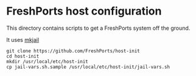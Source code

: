 # FreshPorts host configuration

This directory contains scripts to get a FreshPorts system off the ground.

It uses [mkjail](https://github.com/mkjail/mkjail)

    git clone https://github.com/FreshPorts/host-init
    cd host-init
    mkdir /usr/local/etc/host-init
    cp jail-vars.sh.sample /usr/local/etc/host-init/jail-vars.sh
